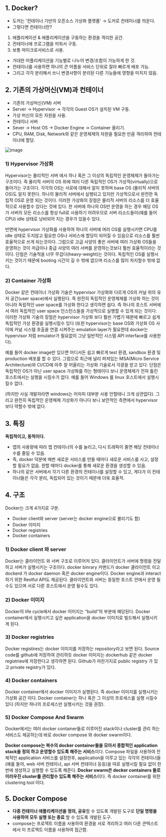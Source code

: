 ## 1. Docker?

- 도커는 '컨테이너 기반의 오픈소스 가상화 플랫폼'
→ 도커로 컨테이너를 띄운다.
- 그렇다면 컨테이너란?
1. 애플리케이션 & 애플리케이션을 구동하는 환경을 격리한 공간.
2. 컨테이너에 프로그램을 띄워서 구동.
3. 보통 마이크로서비스로 사용.
- 거대한 어플리케이션을 기능별로 나누어 변경/조합이 가능하게 한 것.
- 컨테이너를 사용하면 하나의 큰 어플을 서비스 단위로 잘라 빠르게 배포 가능.
- 그리고 각각 분리해서 쓰니 변경사항이 분리된 다른 기능들에 영향을 미치지 않음.

## 2. 기존의 가상머신(VM)과 컨테이너

- 기존의 가상머신(VM) 서버
- Server → Hypervisor → 각각의 Guest OS가 설치된 VM 구동.
- 가상 머신의 모든 자원을 사용.
- 컨테이너 서버
- Sever → Host OS → Docker Engine → Container 올리기.
- CPU, RAM, Disk, Network와 같은 운영체제의 자원을 필요한 만큼 격리하여 컨테이너에 할당.

![image](https://user-images.githubusercontent.com/74750848/128874574-a8900a60-47fe-4eaa-8866-de724e2b2af9.png)

### 1) Hypervisor 가상화

 Hypervisor는 물리적인 서버 에서 하나 혹은 그 이상의 독립적인 운영체제가 돌아가는 구조이다. 즉 물리적 서버의 OS 위에 여러 다른 독립적인 OS가 가상적(virtually)으로 돌아가는 구조이다. 각각의 OS는 서로에 대해서 알지 못하며 base OS (물리적 서버의 OS)도 알지 못한다. 하나의 물리적 서버에서 실행되고 있지만 가상적으로서 완전한 독립적 OS로 운영 되는 것이다. 이러한 가상화의 장점은 물리적 서버의 리소스를 더 효율적으로 사용할수 있다는 것에 있다. 한 서버에 하나의 OS만 운영을 하는 경우 해당 OS가 서버의 모든 리소스를 항상 full로 사용하기 어려우므로 서버 리소드들이(예를 들어 CPU) idle 상태로 낭비되어 지는 경우가 있을수 있다. 

반면에 hypervisor 가상화를 사용하여 하나의 서버에 여러 OS를 실행시키면 CPU를 idle 상태로 두지않고 필요한 OS나 서비스에 할당이 되어질 수 있음으로 리소스를 훨씬 효율적으로 쓰게 되는것이다. 그럼으로 고급 사양의 좋은 서버에 여러 가상화 OS들을 운영하는 것이 저급이나 중급 사양의 여러 서버를 운영하는것보다 훨씬 효율적이라는 것이다. 단점은 기술적을 너무 무겁다(heavy-weight)는 것이다. 독립적인 OS를 실행시키는 것이기 때문에 booting 시간이 길 수 밖에 없으며 리소스를 많이 차지할수 밖에 없다.

### 2) Container 가상화

 Docker 같은 컨테이너 가상화 기술은 hypervisor 가상화와 다르게 OS의 커널 위의 유저 공간(user space)에서 실행된다. 즉 완전히 독립적인 운영체제를 가상화 하는 것이 아니라 독립적인 user space를 가상화 한다고 생각하면 쉽다. 즉 하나의 호스트 서버에서 여러 독립적인 user space 인스턴스들을 가상적으로 실행할 수 있게 되는 것이다. 이러한 가상화 기술의 장점은 hypervisor 가상화 보다 훨씬 가볍기 때문에 빠르고 쉽게 독립적인 가상 환경을 실행시킬수 있다 (또한 hypervisor는 base OS와 가상화 OS 사이에 커널 시스템 호출을 연결 시켜주는 emulation layer가 필요한데 docker는 hypervisor 처럼 emulator가 필요없이 그냥 일반적인 시스템 API interface를 사용한다). 

예를 들어 docker image만 있으면 어디서든 쉽고 빠르게 test 환경, sandbox 환경 및 production 배포를 할 수 있다. 그럼으로 최근에 널리 퍼져있는 MSA(Micro Service Architecture)와 CI/CD에 아주 잘 어울리는 가상화 기술로서 각광을 받고 있다. 단점은 독립적인 OS가 아닌 user space 가상화를 하는 형태이다 보니 운영체제가 전혀 틀린 호스트에서는 실행을 시킬수가 없다. 예를 들어 Windows 를 linux 호스트에서 실행시킬수 없다.

(하지만 사실 개발자라면 windows는 어차피 대부분 사용 안할테니 크게 상관없다). 그리고 완전히 독립적인 운영체제 가상화가 아니다 보니 보안적인 측면에서 hypervisor 보다 약할수 밖에 없다.

## 3. 특징

**독립적이고, 동적이다.**

- 앱의 사용량에 따라 앱 컨테이너의 수를 늘리고, 다시 트래픽이 줄면 해당 컨테이너 수를 줄일 수 있음.
- 즉, docker 덕분에 매번 새로운 서비스를 만들 때마다 새로운 서비스를 사고, 설정할 필요가 없음. 원할 때마다 docker를 통해 새로운 환경을 생성할 수 있음.
- 하나의 같은 서버에서 각기 다른 환경의 컨테이너를 설정할 수 있고, 게다가 이 컨테이너들은 각각 분리, 독립되어 있는 것이기 때문에 더욱 효율적.

## 4. 구조

Docker는 크게 4가지로 구분.

- Docker client와 server (server는 docker engine으로 불리기도 함)
- Docker 이미지
- Docker registries
- Docker containers

### 1) Docker client 와 server

Docker는 클라이언트 와 서버 구조로 이루어저 있다. 클라이언트가 서버에 명령을 전달하고 서버가 실행시키는 구조이다. docker binrary 커맨드가 docker 클라이언트 이고 dockerd 가 docker daemon 혹은 docker engine이다. Docker engine과 interact하기 위한 Restful API도 제공된다. 클라이언트와 서버는 동일한 호스트 안에서 운영 될수도 있으며 서로 다른 호스트에서 운영 될수도 있다.

### 2) Docker 이미지

Docker의 life cycle에서 docker 이미지는 “build”의 부분에 해당된다. Docker container에서 실행시키고 싶은 application을 docker 이미지로 빌드해서 실행시키게 된다.

### 3) Docker registries

Docker registires는 docker 이미지를 저장하는 repository라고 보면 된다. Source code를 github에 저장하여 관리하듯 docker 이미지는 dockerhub 같은 docker registries에 저장한다고 생각하면 된다. Github가 마찬가지로 public registry 가 있고 private registry가 있다.

### 4) Docker containers

Docker container에서 docker 이미지가 실행된다. 즉 docker 이미지를 실행시키는 가상화 공간 이다. Docker container는 하나 혹은 그 이상의 프로세스를 실행 시킬수 있다 (하지만 하나의 프로세스만 실행시키는 것을 권장).

### 5) Docker Compose And Swarm

Docker에서는 여러 docker container들로 이루어진 stack이나 cluster를 관리 하는 서비스도 제공하는데 바로 docker compose 와 docker swarm이다.

**Docker compose는 복수의 docker container들을 모아서 종합적인 application stack을 정의 하고 운영할수 있도록 해주는 서비스**이다. Compose 파일을 사용하여 전체적인 application 서비스를 설정한후, application을 이루고 있는 각각의 컨테이너들 (예를 들어, web 서버 컨테이너, api 서버 컨테이너 등등)을 따로 실행시킬 필요 없이 한번에 생성하고 실행할 수 있도록 해준다. **Docker swarm은 docker containers 들로 이러우진 cluster를 관리할수 있도록 해주는 서비스**이다. 즉 docker container를 위한 clustering tool 이다.

## 5. Docker Compose

- **다중 컨테이너 애플리케이션을 정의, 공유**할 수 있도록 개발된 도구로 **단일 명령을 사용하여 모두 실행 또는 종료** 할 수 있도록 개발된 도구.
- compose는 프로젝트 이름을 사용하여 환경을 서로 격리하고 여러 다른 콘텍스트에서 이 프로젝트 이름을 사용하여 접근함.

